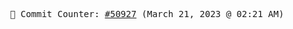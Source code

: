 <p align="center">
    <samp>
        📮 Commit Counter: <a href="https://github.com/Javascript-void0/Javascript-void0/commits/main">#50927</a> (March 21, 2023 @ 02:21 AM)
    </samp>
</p>